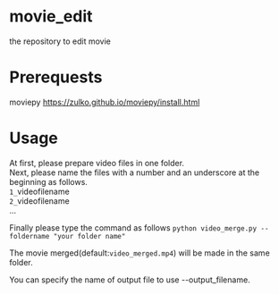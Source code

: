 # movie_edit
the repository to edit movie

# Prerequests
moviepy
https://zulko.github.io/moviepy/install.html

# Usage
At first, please prepare video files in one folder.  
Next, please name the files with a number and an underscore at the beginning as follows.  
`1_`videofilename  
`2_`videofilename  
...

Finally please type the command as follows
`python video_merge.py --foldername "your folder name"`

The movie merged(default:`video_merged.mp4`) will be made in the same folder. 

You can specify the name of output file to use --output_filename.
